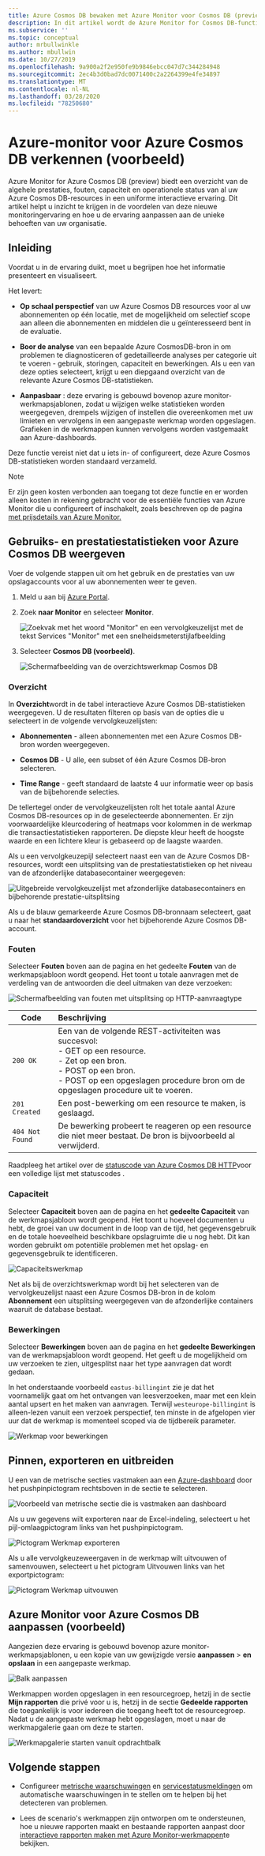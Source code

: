 ```yaml
---
title: Azure Cosmos DB bewaken met Azure Monitor voor Cosmos DB (preview)| Microsoft Documenten
description: In dit artikel wordt de Azure Monitor for Cosmos DB-functie beschreven die eigenaren van Cosmos DB een snel inzicht geeft in de problemen met prestaties en gebruik met hun CosmosDB-accounts.
ms.subservice: ''
ms.topic: conceptual
author: mrbullwinkle
ms.author: mbullwin
ms.date: 10/27/2019
ms.openlocfilehash: 9a900a2f2e950fe9b9846ebcc047d7c344284948
ms.sourcegitcommit: 2ec4b3d0bad7dc0071400c2a2264399e4fe34897
ms.translationtype: MT
ms.contentlocale: nl-NL
ms.lasthandoff: 03/28/2020
ms.locfileid: "78250680"
---
```

# <a name="explore-azure-monitor-for-azure-cosmos-db-preview"></a>Azure-monitor voor Azure Cosmos DB verkennen (voorbeeld)

Azure Monitor for Azure Cosmos DB (preview) biedt een overzicht van de algehele prestaties, fouten, capaciteit en operationele status van al uw Azure Cosmos DB-resources in een uniforme interactieve ervaring. Dit artikel helpt u inzicht te krijgen in de voordelen van deze nieuwe monitoringervaring en hoe u de ervaring aanpassen aan de unieke behoeften van uw organisatie.   

## <a name="introduction"></a>Inleiding

Voordat u in de ervaring duikt, moet u begrijpen hoe het informatie presenteert en visualiseert. 

Het levert:

* **Op schaal perspectief** van uw Azure Cosmos DB resources voor al uw abonnementen op één locatie, met de mogelijkheid om selectief scope aan alleen die abonnementen en middelen die u geïnteresseerd bent in de evaluatie.

* **Boor de analyse** van een bepaalde Azure CosmosDB-bron in om problemen te diagnosticeren of gedetailleerde analyses per categorie uit te voeren - gebruik, storingen, capaciteit en bewerkingen. Als u een van deze opties selecteert, krijgt u een diepgaand overzicht van de relevante Azure Cosmos DB-statistieken.  

* **Aanpasbaar** : deze ervaring is gebouwd bovenop azure monitor-werkmapsjablonen, zodat u wijzigen welke statistieken worden weergegeven, drempels wijzigen of instellen die overeenkomen met uw limieten en vervolgens in een aangepaste werkmap worden opgeslagen. Grafieken in de werkmappen kunnen vervolgens worden vastgemaakt aan Azure-dashboards.  

Deze functie vereist niet dat u iets in- of configureert, deze Azure Cosmos DB-statistieken worden standaard verzameld.

>[!NOTE]
>Er zijn geen kosten verbonden aan toegang tot deze functie en er worden alleen kosten in rekening gebracht voor de essentiële functies van Azure Monitor die u configureert of inschakelt, zoals beschreven op de pagina [met prijsdetails van Azure Monitor.](https://azure.microsoft.com/pricing/details/monitor/)

## <a name="view-utilization-and-performance-metrics-for-azure-cosmos-db"></a>Gebruiks- en prestatiestatistieken voor Azure Cosmos DB weergeven

Voer de volgende stappen uit om het gebruik en de prestaties van uw opslagaccounts voor al uw abonnementen weer te geven.

1. Meld u aan bij [Azure Portal](https://portal.azure.com).

2. Zoek **naar Monitor** en selecteer **Monitor**.

    ![Zoekvak met het woord "Monitor" en een vervolgkeuzelijst met de tekst Services "Monitor" met een snelheidsmeterstijlafbeelding](./media/cosmosdb-insights-overview/search-monitor.png)

3. Selecteer **Cosmos DB (voorbeeld)**.

    ![Schermafbeelding van de overzichtswerkmap Cosmos DB](./media/cosmosdb-insights-overview/cosmos-db.png)

### <a name="overview"></a>Overzicht

In **Overzicht**wordt in de tabel interactieve Azure Cosmos DB-statistieken weergegeven. U de resultaten filteren op basis van de opties die u selecteert in de volgende vervolgkeuzelijsten:

* **Abonnementen** - alleen abonnementen met een Azure Cosmos DB-bron worden weergegeven.  

* **Cosmos DB** - U alle, een subset of één Azure Cosmos DB-bron selecteren.

* **Time Range** - geeft standaard de laatste 4 uur informatie weer op basis van de bijbehorende selecties.

De tellertegel onder de vervolgkeuzelijsten rolt het totale aantal Azure Cosmos DB-resources op in de geselecteerde abonnementen. Er zijn voorwaardelijke kleurcodering of heatmaps voor kolommen in de werkmap die transactiestatistieken rapporteren. De diepste kleur heeft de hoogste waarde en een lichtere kleur is gebaseerd op de laagste waarden. 

Als u een vervolgkeuzepijl selecteert naast een van de Azure Cosmos DB-resources, wordt een uitsplitsing van de prestatiestatistieken op het niveau van de afzonderlijke databasecontainer weergegeven:

![Uitgebreide vervolgkeuzelijst met afzonderlijke databasecontainers en bijbehorende prestatie-uitsplitsing](./media/cosmosdb-insights-overview/container-view.png)

Als u de blauw gemarkeerde Azure Cosmos DB-bronnaam selecteert, gaat u naar het **standaardoverzicht** voor het bijbehorende Azure Cosmos DB-account. 

### <a name="failures"></a>Fouten

Selecteer **Fouten** boven aan de pagina en het gedeelte **Fouten** van de werkmapsjabloon wordt geopend. Het toont u totale aanvragen met de verdeling van de antwoorden die deel uitmaken van deze verzoeken:

![Schermafbeelding van fouten met uitsplitsing op HTTP-aanvraagtype](./media/cosmosdb-insights-overview/failures.png)

| Code      |  Beschrijving       | 
|-----------|:--------------------|
| `200 OK`  | Een van de volgende REST-activiteiten was succesvol: </br>- GET op een resource. </br> - Zet op een bron. </br> - POST op een bron. </br> - POST op een opgeslagen procedure bron om de opgeslagen procedure uit te voeren.|
| `201 Created` | Een post-bewerking om een resource te maken, is geslaagd. |
| `404 Not Found` | De bewerking probeert te reageren op een resource die niet meer bestaat. De bron is bijvoorbeeld al verwijderd. |

Raadpleeg het artikel over de [statuscode van Azure Cosmos DB HTTP](https://docs.microsoft.com/rest/api/cosmos-db/http-status-codes-for-cosmosdb)voor een volledige lijst met statuscodes .

### <a name="capacity"></a>Capaciteit

Selecteer **Capaciteit** boven aan de pagina en het **gedeelte Capaciteit** van de werkmapsjabloon wordt geopend. Het toont u hoeveel documenten u hebt, de groei van uw document in de loop van de tijd, het gegevensgebruik en de totale hoeveelheid beschikbare opslagruimte die u nog hebt.  Dit kan worden gebruikt om potentiële problemen met het opslag- en gegevensgebruik te identificeren.

![Capaciteitswerkmap](./media/cosmosdb-insights-overview/capacity.png) 

Net als bij de overzichtswerkmap wordt bij het selecteren van de vervolgkeuzelijst naast een Azure Cosmos DB-bron in de kolom **Abonnement** een uitsplitsing weergegeven van de afzonderlijke containers waaruit de database bestaat.

### <a name="operations"></a>Bewerkingen 

Selecteer **Bewerkingen** boven aan de pagina en het **gedeelte Bewerkingen** van de werkmapsjabloon wordt geopend. Het geeft u de mogelijkheid om uw verzoeken te zien, uitgesplitst naar het type aanvragen dat wordt gedaan. 

In het onderstaande voorbeeld `eastus-billingint` zie je dat het voornamelijk gaat om het ontvangen van leesverzoeken, maar met een klein aantal upsert en het maken van aanvragen. Terwijl `westeurope-billingint` is alleen-lezen vanuit een verzoek perspectief, ten minste in de afgelopen vier uur dat de werkmap is momenteel scoped via de tijdbereik parameter.

![Werkmap voor bewerkingen](./media/cosmosdb-insights-overview/operation.png) 

## <a name="pin-export-and-expand"></a>Pinnen, exporteren en uitbreiden

U een van de metrische secties vastmaken aan een [Azure-dashboard](https://docs.microsoft.com/azure/azure-portal/azure-portal-dashboards) door het pushpinpictogram rechtsboven in de sectie te selecteren.

![Voorbeeld van metrische sectie die is vastmaken aan dashboard](./media/cosmosdb-insights-overview/pin.png)

Als u uw gegevens wilt exporteren naar de Excel-indeling, selecteert u het pijl-omlaagpictogram links van het pushpinpictogram.

![Pictogram Werkmap exporteren](./media/cosmosdb-insights-overview/export.png)

Als u alle vervolgkeuzeweergaven in de werkmap wilt uitvouwen of samenvouwen, selecteert u het pictogram Uitvouwen links van het exportpictogram:

![Pictogram Werkmap uitvouwen](./media/cosmosdb-insights-overview/expand.png)

## <a name="customize-azure-monitor-for-azure-cosmos-db-preview"></a>Azure Monitor voor Azure Cosmos DB aanpassen (voorbeeld)

Aangezien deze ervaring is gebouwd bovenop azure monitor-werkmapsjablonen, u een kopie van uw gewijzigde versie **aanpassen** > **en** **opslaan** in een aangepaste werkmap. 

![Balk aanpassen](./media/cosmosdb-insights-overview/customize.png)

Werkmappen worden opgeslagen in een resourcegroep, hetzij in de sectie **Mijn rapporten** die privé voor u is, hetzij in de sectie **Gedeelde rapporten** die toegankelijk is voor iedereen die toegang heeft tot de resourcegroep. Nadat u de aangepaste werkmap hebt opgeslagen, moet u naar de werkmapgalerie gaan om deze te starten.

![Werkmapgalerie starten vanuit opdrachtbalk](./media/cosmosdb-insights-overview/gallery.png)

## <a name="next-steps"></a>Volgende stappen

* Configureer [metrische waarschuwingen](../platform/alerts-metric.md) en [servicestatusmeldingen](../../service-health/alerts-activity-log-service-notifications.md) om automatische waarschuwingen in te stellen om te helpen bij het detecteren van problemen.

* Lees de scenario's werkmappen zijn ontworpen om te ondersteunen, hoe u nieuwe rapporten maakt en bestaande rapporten aanpast door [interactieve rapporten maken met Azure Monitor-werkmappen](../app/usage-workbooks.md)te bekijken.
